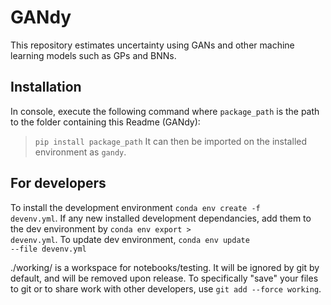 # GANdy
This repository estimates uncertainty using GANs and other machine learning models such as  GPs and BNNs.

## Installation
In console, execute the following command where <code>package_path</code> is the path to the folder containing this Readme (GANdy):
> <code>pip install package_path</code>
It can then be imported on the installed environment as <code>gandy</code>.

## For developers
To install the development environment <code>conda env create -f devenv.yml</code>.
If any new installed development dependancies, add them to the dev environment by <code>conda env export > devenv.yml</code>.
To update dev environment, <code>conda env update --file devenv.yml</code>

./working/ is a workspace for notebooks/testing. It will be ignored by git by default, and will be removed upon release. To specifically "save" your files to git or to share work with other developers, use <code>git add --force working</code>.
